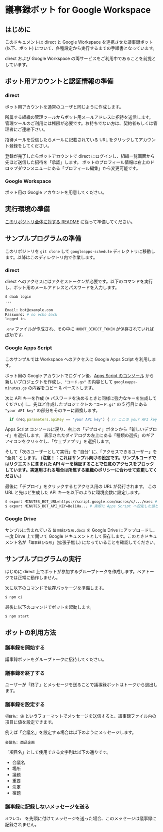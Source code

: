 # 議事録ボット for Google Workspace

## はじめに
このドキュメントは direct と Google Workspace を連携させた議事録ボット (以下、ボット) について、各種設定から実行するまでの手順書となっています。

direct および Google Workspace の両サービスをご利用中であることを前提としています。

## ボット用アカウントと認証情報の準備
### direct
ボット用アカウントを通常のユーザと同じように作成します。

所属する組織の管理ツールからボット用メールアドレスに招待を送信します。
管理ツールのご利用には権限が必要です。お持ちでない方は、契約者もしくは管理者にご連絡下さい。

招待メールを受信したらメールに記載されている URL をクリックしてアカウント登録をしてください。

登録が完了したらボットアカウントで direct にログインし、組織一覧画面から先ほど送信した招待を「承認」します。
ボットのプロフィール情報は右上のドロップダウンメニューにある「プロフィール編集」から変更可能です。

### Google Workspace
ボット用の Google アカウントを用意してください。

## 実行環境の準備
[このリポジトリ全体に対する README](../README.md) に従って準備してください。

## サンプルプログラムの準備
このリポジトリを `git clone` して `googleapps-schedule` ディレクトリに移動します。以降はこのディレクトリ内で作業します。

### direct
direct へのアクセスにはアクセストークンが必要です。以下のコマンドを実行し、ボット用のメールアドレスとパスワードを入力します。
```sh
$ daab login
...

Email: bot@example.com
Password: # no echo back
logged in.
```

`.env` ファイルが作成され、その中に `HUBOT_DIRECT_TOKEN` が保存されていれば成功です。

### Google Apps Script
このサンプルでは Workspace へのアクセスに Google Apps Script を利用します。

ボット用の Google アカウントでログイン後、[Apps Script のコンソール](https://script.google.com/home) から新しいプロジェクトを作成し、`"コード.gs"` の内容として `googleapps-minutes.gs` の内容をコピー & ペーストします。

次に API キーを作成 (※ パスワードを決めるときと同様に強力なキーを生成してください) し、先ほど作成したプロジェクトの `"コード.gs"` の 5 行目にある `"your API key"` の部分をそのキーに置換します。
```javascript
  if (req.parameters.apiKey == 'your API key') { // ここの your API key を生成したキーに変更する
```

Apps Script コンソールに戻り、右上の「デプロイ」ボタンから「新しいデプロイ」を選択します。
表示されたダイアログの左上にある「種類の選択」のギアアイコンをクリックし、「ウェブアプリ」を選択します。

そして「次のユーザーとして実行」を "自分" に、「アクセスできるユーザー」を "全員" とします。
(**注意！：これはサンプル向けの設定です。サンプルコードではリクエストに含まれた API キーを検証することで任意のアクセスをブロックしています。実運用される場合は所属する組織のポリシーに合わせて変更してください。**)

最後に「デプロイ」をクリックするとアクセス用の URL が発行されます。
この URL と先ほど生成した API キーを以下のように環境変数に設定します。
```sh
$ export MINUTES_BOT_URL=https://script.google.com/macros/s/.../exec # 発行された URL を指定してください
$ export MINUTES_BOT_API_KEY=Bei1Ha... # 実際に Apps Script へ設定した値と同じ値を指定してください
```

### Google Drive
サンプルに含まれている `議事録ひな形.docx` を Google Drive にアップロードし、一度 Dirve 上で開いて Google ドキュメントとして保存します。このときドキュメント名が「`議事録ひな形`」(拡張子無し) になっていることを確認してください。

## サンプルプログラムの実行
はじめに direct 上でボットが参加するグループトークを作成します。ペアトークでは正常に動作しません。

次に以下のコマンドで依存パッケージを準備します。
```sh
$ npm ci
```

最後に以下のコマンドでボットを起動します。
```sh
$ npm start
```

## ボットの利用方法
### 議事録を開始する
議事録ボットをグループトークに招待してください。

### 議事録を終了する
ユーザーが「終了」とメッセージを送ることで議事録ボットはトークから退出します。

### 議事録を設定する
`項目名: 値` というフォーマットでメッセージを送信すると、議事録ファイル内の項目に値を設定できます。

例えば「会議名」を設定する場合は以下のようにメッセージします。
```
会議名: 商品企画
```

「項目名」として使用できる文字列は以下の通りです。
- 会議名
- 場所
- 議題
- 重要
- 決定
- 宿題

### 議事録に記録しないメッセージを送る
`オフレコ: ` を先頭に付けてメッセージを送った場合、このメッセージは議事録に記録されません。
